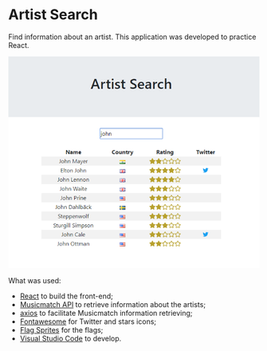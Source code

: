 # Artist Search

Find information about an artist.
This application was developed to practice React.
  
![](src/github-assets/screen.png)
  
What was used:

 - [React](https://reactjs.org/) to build the front-end;
 - [Musicmatch API](https://developer.musixmatch.com/) to retrieve information about the artists;
 - [axios](https://github.com/axios/axios) to facilitate Musicmatch information retrieving;
 - [Fontawesome](https://fontawesome.com/) for Twitter and stars icons;
 - [Flag Sprites](https://www.flag-sprites.com/) for the flags;
 - [Visual Studio Code](https://code.visualstudio.com/) to develop.
